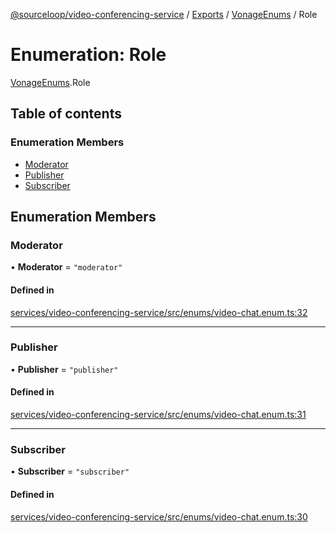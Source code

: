 [@sourceloop/video-conferencing-service](../README.md) / [Exports](../modules.md) / [VonageEnums](../modules/VonageEnums.md) / Role

# Enumeration: Role

[VonageEnums](../modules/VonageEnums.md).Role

## Table of contents

### Enumeration Members

- [Moderator](VonageEnums.Role.md#moderator)
- [Publisher](VonageEnums.Role.md#publisher)
- [Subscriber](VonageEnums.Role.md#subscriber)

## Enumeration Members

### Moderator

• **Moderator** = ``"moderator"``

#### Defined in

[services/video-conferencing-service/src/enums/video-chat.enum.ts:32](https://github.com/codeweb05/repo1/blob/ea19add/services/video-conferencing-service/src/enums/video-chat.enum.ts#L32)

___

### Publisher

• **Publisher** = ``"publisher"``

#### Defined in

[services/video-conferencing-service/src/enums/video-chat.enum.ts:31](https://github.com/codeweb05/repo1/blob/ea19add/services/video-conferencing-service/src/enums/video-chat.enum.ts#L31)

___

### Subscriber

• **Subscriber** = ``"subscriber"``

#### Defined in

[services/video-conferencing-service/src/enums/video-chat.enum.ts:30](https://github.com/codeweb05/repo1/blob/ea19add/services/video-conferencing-service/src/enums/video-chat.enum.ts#L30)
